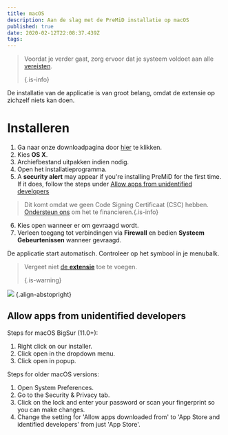 ```yaml
---
title: macOS
description: Aan de slag met de PreMiD installatie op macOS
published: true
date: 2020-02-12T22:08:37.439Z
tags:
---
```


> Voordat je verder gaat, zorg ervoor dat je systeem voldoet aan alle [vereisten](/install/requirements). 
> 
> {.is-info}

De installatie van de applicatie is van groot belang, omdat de extensie op zichzelf niets kan doen.

# Installeren
1. Ga naar onze downloadpagina door [hier](https://premid.app/downloads) te klikken.
2. Kies **OS X**.
3. Archiefbestand uitpakken indien nodig.
4. Open het installatieprogramma.
5. A **security alert** may appear if you're installing PreMiD for the first time. If it does, follow the steps under [Allow apps from unidentified developers](https://docs.premid.app/install/macos#allow-apps-from-unidentified-developers)
> Dit komt omdat we geen Code Signing Certificaat (CSC) hebben. [Ondersteun ons](https://www.patreon.com/Timeraa) om het te financieren.{.is-info}
6. Kies open wanneer er om gevraagd wordt.
7. Verleen toegang tot verbindingen via **Firewall** en bedien **Systeem Gebeurtenissen** wanneer gevraagd.

De applicatie start automatisch. Controleer op het symbool in je menubalk.

> Vergeet niet [de **extensie**](/install) toe te voegen. 
> 
> {.is-warning}

![](https://img.icons8.com/color/2x/mac-logo.png) {.align-abstopright}

## Allow apps from unidentified developers
Steps for macOS BigSur (11.0+):
1. Right click on our installer.
2. Click open in the dropdown menu.
3. Click open in popup.

Steps for older macOS versions:
1. Open System Preferences.
2. Go to the Security & Privacy tab.
3. Click on the lock and enter your password or scan your fingerprint so you can make changes.
4. Change the setting for 'Allow apps downloaded from' to 'App Store and identified developers' from just 'App Store'.
